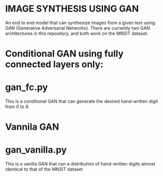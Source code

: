 # IMAGE SYNTHESIS USING GAN
An end to end model that can synthesize images from a given text using GAN (Generative Adversarial Networks).
There are currently two GAN architectures in this repository, and both work on the MNSIT dataset.

# Conditional GAN using fully connected layers only:
# gan_fc.py
This is a conditional GAN that can generate the desired hand-written digit from 0 to 9.
#

# Vannila GAN
# gan_vanilla.py
This is a vanilla GAN that can a distribution of hand-written digits almost identical to that of the MNSIT dataset
